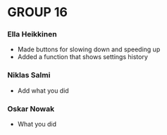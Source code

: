 # GROUP 16
### Ella Heikkinen
- Made buttons for slowing down and speeding up
- Added a function that shows settings history

### Niklas Salmi
- Add what you did
 

### Oskar Nowak 
 - What you did
